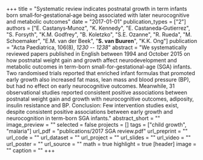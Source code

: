+++
title = "Systematic review indicates postnatal growth in term infants born small‐for‐gestational‐age being associated with later neurocognitive and metabolic outcomes"
date = "2017-01-01"
publication_types = ["2"]
authors = ["E. Castanys‐Munoz", "K. Kennedy", "E. Castaneda‐Gutierrez", "S. Forsyth", "K.M. Godfrey", "B. Koletzko", "S.E. Ozanne", "R. Rueda", "M. Schoemaker", "E.M. van der Beek", "**S. van Buuren**", "K.K. Ong"]
publication = "Acta Paediatrica, 106(8), _1230 -- 1238_"
abstract = "We systematically reviewed papers published in English between 1994 and October 2015 on how postnatal weight gain and growth affect neurodevelopment and metabolic outcomes in term-born small-for-gestational-age (SGA) infants. Two randomised trials reported that enriched infant formulas that promoted early growth also increased fat mass, lean mass and blood pressure (BP), but had no effect on early neurocognitive outcomes. Meanwhile, 31 observational studies reported consistent positive associations between postnatal weight gain and growth with neurocognitive outcomes, adiposity, insulin resistance and BP. Conclusion: Few intervention studies exist, despite consistent positive associations between early growth and neurocognition in term-born SGA infants."
abstract_short = ""
image_preview = ""
selected = false
projects = []
tags = ["child growth", "malaria"]
url_pdf = "publications/2017 SGA review.pdf"
url_preprint = ""
url_code = ""
url_dataset = ""
url_project = ""
url_slides = ""
url_video = ""
url_poster = ""
url_source = ""
math = true
highlight = true
[header]
image = ""
caption = ""
+++
